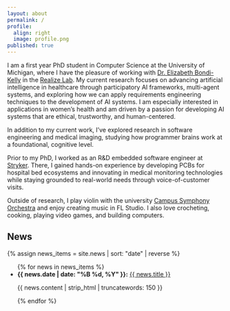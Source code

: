 ```yaml
---
layout: about
permalink: /
profile:
  align: right
  image: profile.png
published: true
---
```


I am a first year PhD student in Computer Science at the University of Michigan, where I have the pleasure of working with [Dr. Elizabeth Bondi-Kelly](https://sites.google.com/view/elizabethbondi) in the [Realize Lab](https://sites.google.com/view/realize-lab). My current research focuses on advancing artificial intelligence in healthcare through participatory AI frameworks, multi-agent systems, and exploring how we can apply requirements engineering techniques to the development of AI systems. I am especially interested in applications in women’s health and am driven by a passion for developing AI systems that are ethical, trustworthy, and human-centered. 

In addition to my current work, I’ve explored research in software engineering and medical imaging, studying how programmer brains work at a foundational, cognitive level.

Prior to my PhD, I worked as an R&D embedded software engineer at [Stryker](https://www.stryker.com/us/en/index.html). There, I gained hands-on experience by developing PCBs for hospital bed ecosystems and innovating in medical monitoring technologies while staying grounded to real-world needs through voice-of-customer visits.

Outside of research, I play violin with the university [Campus Symphony Orchestra](https://sites.google.com/a/umich.edu/campus-orchestras/) and enjoy creating music in FL Studio. I also love crocheting, cooking, playing video games, and building computers.

## News

{% assign news_items = site.news | sort: "date" | reverse %}
<ul class="news-list">
  {% for news in news_items %}
    <li>
      <strong>{{ news.date | date: "%B %d, %Y" }}:</strong>
      <a href="{{ site.baseurl }}{{ news.publication_url }}">{{ news.title }}</a>
      <p>{{ news.content | strip_html | truncatewords: 150 }}</p>
    </li>
  {% endfor %}
</ul>



<!-- [Gradfolio](https://github.com/jitinnair1/gradfolio){:target="_blank"} is a responsive, dark-mode ready Jekyll theme designed keeping academia in mind. The easiest way to install the theme is to fork it using GitHub. Check the README file for [instructions](https://github.com/jitinnair1/gradfolio#installation){:target="_blank"}.

If you want to use this space to write your biography here, edit the `index.md` file. You can put a picture in, too. Rename your picture to `profile.png` and put it in the `assets/images/` folder.

The social-icons footer can be used to link profiles from GitHub, OrcID and ReasearchGate aprart form the usual Twitter, LinkedIn and Facebook. You can add your user ID in the `_config.yml` file to link your accounts.

PS: If you liked the theme, do star it on GitHub!

### Also, check out:

- [autoCV](https://github.com/jitinnair1/autocv) - a LaTeX template that builds and deploys the CV using GitHub Actions, so you will always have a ready link for your latest CV
- [Tail](https://github.com/jitinnair1/tail) - a minimal, quick-setup template for a blog -->
